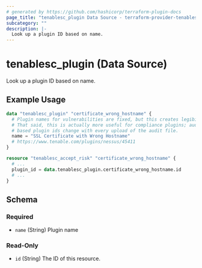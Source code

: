 ```yaml
---
# generated by https://github.com/hashicorp/terraform-plugin-docs
page_title: "tenablesc_plugin Data Source - terraform-provider-tenablesc"
subcategory: ""
description: |-
  Look up a plugin ID based on name.
---
```


# tenablesc_plugin (Data Source)

Look up a plugin ID based on name.

## Example Usage

```terraform
data "tenablesc_plugin" "certificate_wrong_hostname" {
  # Plugin names for vulnerabilities are fixed, but this creates legibility.
  # That said, this is actually more useful for compliance plugins; auditfile
  # based plugin ids change with every upload of the audit file.
  name = "SSL Certificate with Wrong Hostname"
  # https://www.tenable.com/plugins/nessus/45411
}

resource "tenablesc_accept_risk" "certificate_wrong_hostname" {
  # ...
  plugin_id = data.tenablesc_plugin.certificate_wrong_hostname.id
  # ...
}
```

<!-- schema generated by tfplugindocs -->
## Schema

### Required

- `name` (String) Plugin name

### Read-Only

- `id` (String) The ID of this resource.
